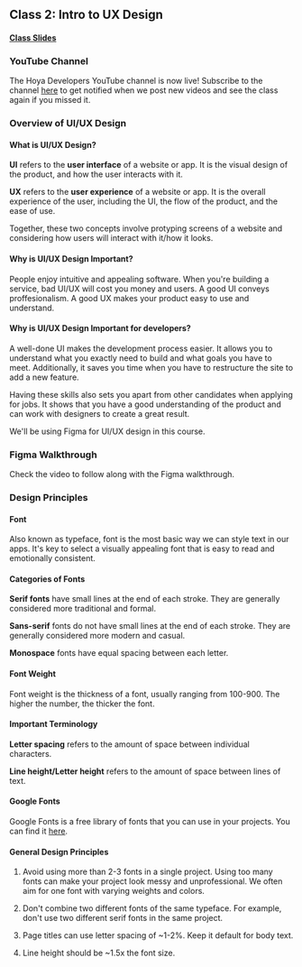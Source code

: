 ## Class 2: Intro to UX Design

#### [Class Slides](https://docs.google.com/presentation/d/1RlpsFzfNMQnepSVlpu5wqU2cuNCY2S79H1cJ0BBCmWA/edit?usp=sharing)

### YouTube Channel
The Hoya Developers YouTube channel is now live! Subscribe to the channel [here](https://www.youtube.com/@HoyaDevelopers) to get notified when we post new videos and see the class again if you missed it.

### Overview of UI/UX Design

#### What is UI/UX Design?
**UI** refers to the **user interface** of a website or app. It is the visual design of the product, and how the user interacts with it.

**UX** refers to the **user experience** of a website or app. It is the overall experience of the user, including the UI, the flow of the product, and the ease of use.

Together, these two concepts involve protyping screens of a website and considering how users will interact with it/how it looks.

#### Why is UI/UX Design Important?
People enjoy intuitive and appealing software. When you're building a service, bad UI/UX will cost you money and users. A good UI conveys proffesionalism. A good UX makes your product easy to use and understand.

#### Why is UI/UX Design Important for developers?
A well-done UI makes the development process easier. It allows you to understand what you exactly need to build and what goals you have to meet. Additionally, it saves you time when you have to restructure the site to add a new feature.

Having these skills also sets you apart from other candidates when applying for jobs. It shows that you have a good understanding of the product and can work with designers to create a great result.

We'll be using Figma for UI/UX design in this course.

### Figma Walkthrough
Check the video to follow along with the Figma walkthrough.

### Design Principles

#### Font
Also known as typeface, font is the most basic way we can style text in our apps. It's key to select a visually appealing font that is easy to read and emotionally consistent.

#### Categories of Fonts
**Serif fonts** have small lines at the end of each stroke. They are generally considered more traditional and formal.

**Sans-serif** fonts do not have small lines at the end of each stroke. They are generally considered more modern and casual.

**Monospace** fonts have equal spacing between each letter.

#### Font Weight
Font weight is the thickness of a font, usually ranging from 100-900. The higher the number, the thicker the font.

#### Important Terminology
**Letter spacing** refers to the amount of space between individual characters.

**Line height/Letter height** refers to the amount of space between lines of text.

#### Google Fonts
Google Fonts is a free library of fonts that you can use in your projects. You can find it [here](https://fonts.google.com/).

#### General Design Principles
1. Avoid using more than 2-3 fonts in a single project. Using too many fonts can make your project look messy and unprofessional. We often aim for one font with varying weights and colors.

2. Don't combine two different fonts of the same typeface. For example, don't use two different serif fonts in the same project.

3. Page titles can use letter spacing of ~1-2%. Keep it default for body text.

4. Line height should be ~1.5x the font size.